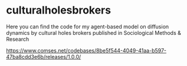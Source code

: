 # culturalholesbrokers
Here you can find the code for my agent-based model on diffusion dynamics by cultural holes brokers published in Sociological Methods  &amp; Research

https://www.comses.net/codebases/8be5f544-4049-41aa-b597-47ba8cdd3e6b/releases/1.0.0/
